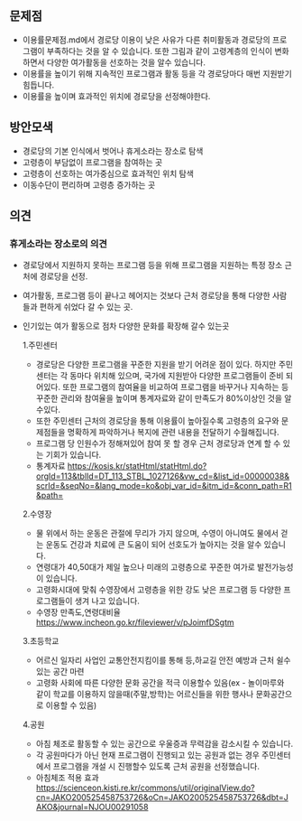 ## 문제점
- 이용률문제점.md에서 경로당 이용이 낮은 사유가 다른 취미활동과 경로당의 프로그램이 부족하다는 것을 알 수 있습니다. 또한 그림과 같이 고령계층의 인식이 변화하면서 다양한 여가활동을 선호하는 것을 알수 있습니다.   
- 이용률을 높이기 위해 지속적인 프로그램과 활동 등을 각 경로당마다 매번 지원받기 힘듭니다.
- 이용률을 높이며 효과적인 위치에 경로당을 선정해야한다.

## 방안모색
- 경로당의 기본 인식에서 벗어나 휴게소라는 장소로 탐색 
- 고령층이 부담없이 프로그램을 참여하는 곳
- 고령층이 선호하는 여가중심으로 효과적인 위치 탐색
- 이동수단이 편리하며 고령층 증가하는 곳

## 의견
### 휴게소라는 장소로의 의견
- 경로당에서 지원하지 못하는 프로그램 등을 위해 프로그램을 지원하는 특정 장소 근처에 경로당을 선정. 
- 여가활동, 프로그램 등이 끝나고 헤어지는 것보다 근처 경로당을 통해 다양한 사람들과 편하게 쉬었다 갈 수 있는 곳.
- 인기있는 여가 활동으로 점차 다양한 문화를 확장해 갈수 있는곳
   
  1.주민센터
  - 경로당은 다양한 프로그램을 꾸준한 지원을 받기 어려운 점이 있다. 하지만 주민센터는 각 동마다 위치해 있으며, 국가에 지원받아 다양한 프로그램들이 준비 되어있다. 또한 프로그램의 참여율을 비교하여 프로그램을 바꾸거나 지속하는 등 꾸준한 관리와 참여율을 높이며 통계자료와 같이 만족도가 80%이상인 것을 알수있다.    
  - 또한 주민센터 근처의 경로당을 통해 이용률이 높아질수록 고령층의 요구와 문제점들을 명확하게 파악하거나 복지에 관련 내용을 전달하기 수월해집니다.  
  - 프로그램 당 인원수가 정해져있어 참여 못 할 경우 근처 경로당과 연계 할 수 있는 기회가 있습니다.
  * 통계자료 <https://kosis.kr/statHtml/statHtml.do?orgId=113&tblId=DT_113_STBL_1027126&vw_cd=&list_id=00000038&scrId=&seqNo=&lang_mode=ko&obj_var_id=&itm_id=&conn_path=R1&path=>
   
  2.수영장
  - 물 위에서 하는 운동은 관절에 무리가 가지 않으며, 수영이 아니여도 물에서 걷는 운동도 건강과 치료에 큰 도움이 되어 선호도가 높아지는 것을 알수 있습니다.
  - 연령대가 40,50대가 제일 높으나 미래의 고령층으로 꾸준한 여가로 발전가능성이 있습니다. 
  - 고령화시대에 맞춰 수영장에서 고령층을 위한 강도 낮은 프로그램 등 다양한 프로그램들이 생겨 나고 있습니다.
  - 수영장 만족도,연령대비율 <https://www.incheon.go.kr/fileviewer/v/pJoimfDSgtm>

  3.초등학교
  - 어르신 일자리 사업인 교통안전지킴이를 통해 등,하교길 안전 예방과 근처 쉴수 있는 공간 마련
  - 고령화 사회에 따른 다양한 문화 공간을 적극 이용할수 있음(ex - 놀이마루와 같이 학교를 이용하지 않을때(주말,방학)는 어르신들을 위한 행사나 문화공간으로 이용할 수 있음)

  4.공원
  - 아침 체조로 활동할 수 있는 공간으로 우울증과 무력감을 감소시킬 수 있습니다.
  - 각 공원마다가 아닌 현재 프로그램이 진행되고 있는 공원과 없는 경우 주민센터에서 프로그램을 개설 시 진행할수 있도록 근처 공원을 선정했습니다. 
  - 아침체조 적용 효과 <https://scienceon.kisti.re.kr/commons/util/originalView.do?cn=JAKO200525458753726&oCn=JAKO200525458753726&dbt=JAKO&journal=NJOU00291058>
  
